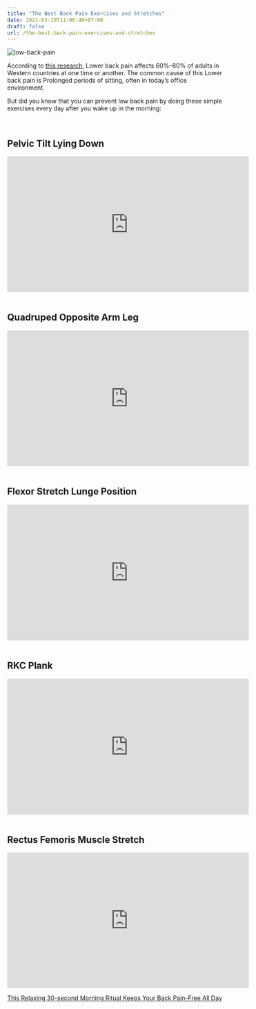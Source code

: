 ```yaml
---
title: "The Best Back Pain Exercises and Stretches"
date: 2021-03-10T11:06:40+07:00
draft: false
url: /the-best-back-pain-exercises-and-stretches
---
```


<img src="/img/my-back-pain.webp" alt="low-back-pain" />
<p>According to <a href="https://www.ncbi.nlm.nih.gov/pmc/articles/PMC4934575/" target="_blank">this research</a>,
 Lower back pain affects 60%–80% of adults in Western countries at one time or another. The common cause of 
 this Lower back pain is Prolonged periods of sitting, often in today’s office environment. <p>
<p>But did you know that you can prevent low back pain by doing these simple exercises every day after you wake up in the morning:</p>
<br />
<h2>Pelvic Tilt Lying Down</h2>
<iframe width="560" height="315" src="https://www.youtube.com/embed/44D6Xc2Fkek" frameborder="0" allow="accelerometer; autoplay; clipboard-write; encrypted-media; gyroscope; picture-in-picture" allowfullscreen></iframe>
<br /><br />
<h2>Quadruped Opposite Arm Leg</h2>
<iframe width="560" height="315" src="https://www.youtube.com/embed/kNH_caIpB5w" frameborder="0" allow="accelerometer; autoplay; clipboard-write; encrypted-media; gyroscope; picture-in-picture" allowfullscreen></iframe>
<br /><br />
 <h2>Flexor Stretch Lunge Position</h2>
<iframe width="560" height="315" src="https://www.youtube.com/embed/tsGPYSQbZx4" frameborder="0" allow="accelerometer; autoplay; clipboard-write; encrypted-media; gyroscope; picture-in-picture" allowfullscreen></iframe>
<br /><br />
<h2>RKC Plank</h2>
<iframe width="560" height="315" src="https://www.youtube.com/embed/4hQmAsF9iL4" frameborder="0" allow="accelerometer; autoplay; clipboard-write; encrypted-media; gyroscope; picture-in-picture" allowfullscreen></iframe>
<br /><br />
<h2>Rectus Femoris Muscle Stretch</h2>
<iframe width="560" height="315" src="https://www.youtube.com/embed/Iw4_S13__Ns" frameborder="0" allow="accelerometer; autoplay; clipboard-write; encrypted-media; gyroscope; picture-in-picture" allowfullscreen></iframe>

<div class="card">
	<div class="card-body">
		<p class="text-center"><a class="btn btn-success " href="https://9fb4a307v50wfn4gqnz308y-cn.hop.clickbank.net/">This Relaxing 30-second Morning Ritual Keeps Your Back Pain-Free All Day</a></p>
	</div>	
</div>	

